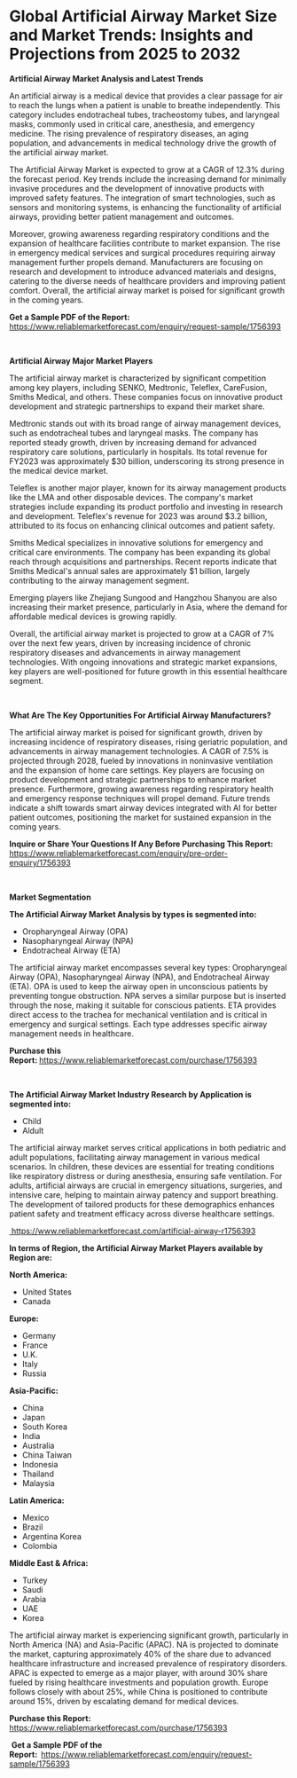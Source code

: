 <p><h1>Global Artificial Airway Market Size and Market Trends: Insights and Projections from 2025 to 2032</h1></p><p><strong>Artificial Airway Market Analysis and Latest Trends</strong></p>
<p><p>An artificial airway is a medical device that provides a clear passage for air to reach the lungs when a patient is unable to breathe independently. This category includes endotracheal tubes, tracheostomy tubes, and laryngeal masks, commonly used in critical care, anesthesia, and emergency medicine. The rising prevalence of respiratory diseases, an aging population, and advancements in medical technology drive the growth of the artificial airway market.</p><p>The Artificial Airway Market is expected to grow at a CAGR of 12.3% during the forecast period. Key trends include the increasing demand for minimally invasive procedures and the development of innovative products with improved safety features. The integration of smart technologies, such as sensors and monitoring systems, is enhancing the functionality of artificial airways, providing better patient management and outcomes.</p><p>Moreover, growing awareness regarding respiratory conditions and the expansion of healthcare facilities contribute to market expansion. The rise in emergency medical services and surgical procedures requiring airway management further propels demand. Manufacturers are focusing on research and development to introduce advanced materials and designs, catering to the diverse needs of healthcare providers and improving patient comfort. Overall, the artificial airway market is poised for significant growth in the coming years.</p></p>
<p><strong>Get a Sample PDF of the Report:&nbsp;</strong> <a href="https://www.reliablemarketforecast.com/enquiry/request-sample/1756393?utm_campaign=2516&utm_medium=2&utm_source=Github&utm_content=ia&utm_term=13042025&utm_id=artificial-airway">https://www.reliablemarketforecast.com/enquiry/request-sample/1756393</a></p>
<p>&nbsp;</p>
<p><strong>Artificial Airway Major Market Players</strong></p>
<p><p>The artificial airway market is characterized by significant competition among key players, including SENKO, Medtronic, Teleflex, CareFusion, Smiths Medical, and others. These companies focus on innovative product development and strategic partnerships to expand their market share.</p><p>Medtronic stands out with its broad range of airway management devices, such as endotracheal tubes and laryngeal masks. The company has reported steady growth, driven by increasing demand for advanced respiratory care solutions, particularly in hospitals. Its total revenue for FY2023 was approximately $30 billion, underscoring its strong presence in the medical device market.</p><p>Teleflex is another major player, known for its airway management products like the LMA and other disposable devices. The company's market strategies include expanding its product portfolio and investing in research and development. Teleflex's revenue for 2023 was around $3.2 billion, attributed to its focus on enhancing clinical outcomes and patient safety.</p><p>Smiths Medical specializes in innovative solutions for emergency and critical care environments. The company has been expanding its global reach through acquisitions and partnerships. Recent reports indicate that Smiths Medical's annual sales are approximately $1 billion, largely contributing to the airway management segment.</p><p>Emerging players like Zhejiang Sungood and Hangzhou Shanyou are also increasing their market presence, particularly in Asia, where the demand for affordable medical devices is growing rapidly. </p><p>Overall, the artificial airway market is projected to grow at a CAGR of 7% over the next few years, driven by increasing incidence of chronic respiratory diseases and advancements in airway management technologies. With ongoing innovations and strategic market expansions, key players are well-positioned for future growth in this essential healthcare segment.</p></p>
<p>&nbsp;</p>
<p><strong>What Are The Key Opportunities For Artificial Airway Manufacturers?</strong></p>
<p><p>The artificial airway market is poised for significant growth, driven by increasing incidence of respiratory diseases, rising geriatric population, and advancements in airway management technologies. A CAGR of 7.5% is projected through 2028, fueled by innovations in noninvasive ventilation and the expansion of home care settings. Key players are focusing on product development and strategic partnerships to enhance market presence. Furthermore, growing awareness regarding respiratory health and emergency response techniques will propel demand. Future trends indicate a shift towards smart airway devices integrated with AI for better patient outcomes, positioning the market for sustained expansion in the coming years.</p></p>
<p><strong>Inquire or Share Your Questions If Any Before Purchasing This Report:</strong> <a href="https://www.reliablemarketforecast.com/enquiry/pre-order-enquiry/1756393?utm_campaign=2516&utm_medium=2&utm_source=Github&utm_content=ia&utm_term=13042025&utm_id=artificial-airway">https://www.reliablemarketforecast.com/enquiry/pre-order-enquiry/1756393</a></p>
<p>&nbsp;</p>
<p><strong>Market Segmentation</strong></p>
<p><strong>The Artificial Airway Market Analysis by types is segmented into:</strong></p>
<p><ul><li>Oropharyngeal Airway (OPA)</li><li>Nasopharyngeal Airway (NPA)</li><li>Endotracheal Airway (ETA)</li></ul></p>
<p><p>The artificial airway market encompasses several key types: Oropharyngeal Airway (OPA), Nasopharyngeal Airway (NPA), and Endotracheal Airway (ETA). OPA is used to keep the airway open in unconscious patients by preventing tongue obstruction. NPA serves a similar purpose but is inserted through the nose, making it suitable for conscious patients. ETA provides direct access to the trachea for mechanical ventilation and is critical in emergency and surgical settings. Each type addresses specific airway management needs in healthcare.</p></p>
<p><strong>Purchase this Report:&nbsp;</strong><a href="https://www.reliablemarketforecast.com/purchase/1756393?utm_campaign=2516&utm_medium=2&utm_source=Github&utm_content=ia&utm_term=13042025&utm_id=artificial-airway">https://www.reliablemarketforecast.com/purchase/1756393</a></p>
<p>&nbsp;</p>
<p><strong>The Artificial Airway Market Industry Research by Application is segmented into:</strong></p>
<p><ul><li>Child</li><li>Aldult</li></ul></p>
<p><p>The artificial airway market serves critical applications in both pediatric and adult populations, facilitating airway management in various medical scenarios. In children, these devices are essential for treating conditions like respiratory distress or during anesthesia, ensuring safe ventilation. For adults, artificial airways are crucial in emergency situations, surgeries, and intensive care, helping to maintain airway patency and support breathing. The development of tailored products for these demographics enhances patient safety and treatment efficacy across diverse healthcare settings.</p></p>
<p><a href="https://www.reliablemarketforecast.com/artificial-airway-r1756393?utm_campaign=2516&utm_medium=2&utm_source=Github&utm_content=ia&utm_term=13042025&utm_id=artificial-airway">&nbsp;https://www.reliablemarketforecast.com/artificial-airway-r1756393</a></p>
<p><strong>In terms of Region, the Artificial Airway Market Players available by Region are:</strong></p>
<p>
    <p> <strong> North America: </strong>
        <ul>
            <li>United States</li>
            <li>Canada</li>
        </ul>
        </p> 
    <p> <strong> Europe: </strong>
        <ul>
            <li>Germany</li>
            <li>France</li>
            <li>U.K.</li>
            <li>Italy</li>
            <li>Russia</li>
        </ul>
        </p> 
    <p> <strong> Asia-Pacific: </strong>
        <ul>
            <li>China</li>
            <li>Japan</li>
            <li>South Korea</li>
            <li>India</li>
            <li>Australia</li>
            <li>China Taiwan</li>
            <li>Indonesia</li>
            <li>Thailand</li>
            <li>Malaysia</li>
        </ul>
        </p> 
    <p> <strong> Latin America: </strong>
        <ul>
            <li>Mexico</li>
            <li>Brazil</li>
            <li>Argentina Korea</li>
            <li>Colombia</li>
        </ul>
        </p> 
    <p> <strong> Middle East & Africa: </strong>
        <ul>
            <li>Turkey</li>
            <li>Saudi</li>
            <li>Arabia</li>
            <li>UAE</li>
            <li>Korea</li>
        </ul>
    </p>
    </p>
<p><p>The artificial airway market is experiencing significant growth, particularly in North America (NA) and Asia-Pacific (APAC). NA is projected to dominate the market, capturing approximately 40% of the share due to advanced healthcare infrastructure and increased prevalence of respiratory disorders. APAC is expected to emerge as a major player, with around 30% share fueled by rising healthcare investments and population growth. Europe follows closely with about 25%, while China is positioned to contribute around 15%, driven by escalating demand for medical devices.</p></p>
<p><strong>Purchase this Report: </strong><a href="https://www.reliablemarketforecast.com/purchase/1756393?utm_campaign=2516&utm_medium=2&utm_source=Github&utm_content=ia&utm_term=13042025&utm_id=artificial-airway">https://www.reliablemarketforecast.com/purchase/1756393</a></p>
<p>&nbsp;<strong>Get a Sample PDF of the Report:&nbsp;&nbsp;</strong><a href="https://www.reliablemarketforecast.com/enquiry/request-sample/1756393?utm_campaign=2516&utm_medium=2&utm_source=Github&utm_content=ia&utm_term=13042025&utm_id=artificial-airway">https://www.reliablemarketforecast.com/enquiry/request-sample/1756393</a></p>
<p><strong></strong></p>
<p><p></p><p></p><p></p></p>